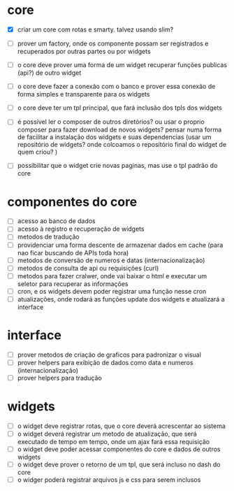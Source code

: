 # core
- [x] criar um core com rotas e smarty. talvez usando slim?
- [ ] prover um factory, onde os componente possam ser registrados e recuperados por outras partes ou por widgets
- [ ] o core deve prover uma forma de um widget recuperar funções publicas (api?) de outro widget
- [ ] o core deve fazer a conexão com o banco e prover essa conexão de forma simples e transparente para os widgets
- [ ] o core deve ter um tpl principal, que fará inclusão dos tpls dos widgets
- [ ] é possivel ler o composer de outros diretórios? ou usar o proprio composer para fazer download de novos widgets? pensar numa forma de facilitar a instalação dos widgets e suas dependencias (usar um repositório de widgets? onde colcoamos o repositório final do widget de quem criou? )
- [ ] possibilitar que o widget crie novas paginas, mas use o tpl padrão do core


# componentes do core
- [ ] acesso ao banco de dados
- [ ] acesso à registro e recuperação de widgets
- [ ] metodos de tradução
- [ ] providenciar uma forma descente de armazenar dados em cache (para nao ficar buscando de APIs toda hora)
- [ ] metodos de conversão de numeros e datas (internacionalização)
- [ ] metodos de consulta de api ou requisições (curl)
- [ ] metodos para fazer cralwer, onde vai baixar o html e executar um seletor para recuperar as informações
- [ ] cron, e os widgets devem poder registrar uma função nesse cron
- [ ] atualizações, onde rodará as funções update dos widgets e atualizará a interface

# interface
- [ ] prover metodos de criação de graficos para padronizar o visual
- [ ] prover helpers para exibição de dados como data e numeros (internacionalização)
- [ ] prover helpers para tradução

# widgets

- [ ] o widget deve registrar rotas, que o core deverá acrescentar ao sistema
- [ ] o widget deverá registrar um metodo de atualização, que será executado de tempo em tempo, onde um ajax fará essa requisição
- [ ] o widget deve poder acessar componentes do core e dados de outros widgets
- [ ] o widget deve prover o retorno de um tpl, que será incluso no dash do core
- [ ] o widger poderá registrar arquivos js e css para serem inclusos
